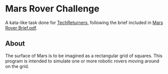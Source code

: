 # Mars Rover Challenge

A kata-like task done for [TechReturners](https://www.techreturners.com/), following the brief included
in [Mars Rover Brief.pdf](Mars%20Rover%20Brief.pdf).

## About

The surface of Mars is to be imagined as a rectangular grid of squares. This program is intended to simulate one or more
robotic rovers moving around on the grid.
